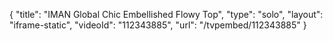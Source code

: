 {
    "title": "IMAN Global Chic Embellished Flowy Top",
    "type": "solo",
    "layout": "iframe-static",
    "videoId": "112343885",
    "url": "\/tvpembed\/112343885"
}